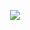 <p align="center"> <img src="https://github.com/xSneaky/Openus/blob/23c2c66c9697df748aab221035b134ff842339b8/logo.gif"> </p>
